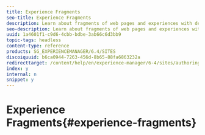 ```yaml
---
title: Experience Fragments
seo-title: Experience Fragments
description: Learn about fragments of web pages and experiences with design and layout, enabling experience re-use across channels.
seo-description: Learn about fragments of web pages and experiences with design and layout, enabling experience re-use across channels.
uuid: 1a4601f1-c9d6-4cbb-bdbe-3ab66c6d3bb9
topic-tags: headless
content-type: reference
products: SG_EXPERIENCEMANAGER/6.4/SITES
discoiquuid: b6ca0944-7263-456d-8b65-88fa6863232a
redirecttarget: /content/help/en/experience-manager/6-4/sites/authoring/using/experience-fragments
index: y
internal: n
snippet: y
---
```


# Experience Fragments{#experience-fragments}


